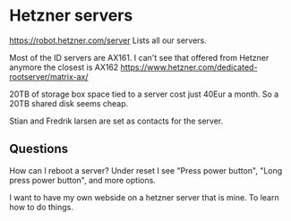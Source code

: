 # Hetzner servers

https://robot.hetzner.com/server
Lists all our servers.

Most of the ID servers are AX161.
I can't see that offered from Hetzner anymore
the closest is AX162
https://www.hetzner.com/dedicated-rootserver/matrix-ax/

20TB of storage box space tied to a server cost just 40Eur a month.
So a 20TB shared disk seems cheap.

Stian and Fredrik larsen are set as contacts for the server.


## Questions
How can I reboot a server?
Under reset I see "Press power button", "Long press power button", and more options.

I want to have my own webside on a hetzner server that is mine.
To learn how to do things.